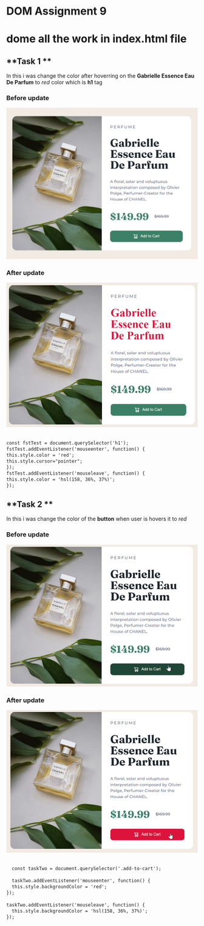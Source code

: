# **DOM Assignment 9**
# **dome all the work in index.html file**

## **Task 1 **
In this i was change the color after hoverring on the **Gabrielle Essence Eau De Parfum** to *red* color which is **h1** tag
### **Before update**
![output Image](./ass9.1-before.png)
### **After update**
![output Image](./ass9.1-after.png)
```  In this i have added the code is 

const fstTest = document.querySelector('h1');
fstTest.addEventListener('mouseenter', function() {
this.style.color = 'red'; 
this.style.cursor="pointer";
});
fstTest.addEventListener('mouseleave', function() {
this.style.color = 'hsl(158, 36%, 37%)';
});

```

## **Task 2 **
In this i was change the color of the **button** when user is hovers it to *red*
### **Before update**
![output Image](./ass9.2-before.png)
### **After update**
![output Image](./ass9.2-after.png)
```  In this i have added the code is 

  const taskTwo = document.querySelector('.add-to-cart');

  taskTwo.addEventListener('mouseenter', function() {
  this.style.backgroundColor = 'red'; 
});

taskTwo.addEventListener('mouseleave', function() {
  this.style.backgroundColor = 'hsl(158, 36%, 37%)';
});


```